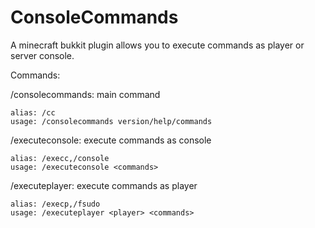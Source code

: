 # ConsoleCommands
A minecraft bukkit plugin allows you to execute commands as player or server console.

Commands:

  /consolecommands: main command
  
    alias: /cc
    usage: /consolecommands version/help/commands
    
  /executeconsole: execute commands as console
  
    alias: /execc,/console
    usage: /executeconsole <commands>
    
  /executeplayer: execute commands as player
  
    alias: /execp,/fsudo
    usage: /executeplayer <player> <commands>
    

